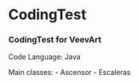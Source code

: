# CodingTest

### CodingTest for VeevArt

Code Language: Java

Main classes: - Ascensor
              - Escaleras
